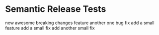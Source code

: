 # Semantic Release Tests

new awesome breaking changes feature
another one
bug fix
add a small feature
add a small fix
add another small fix